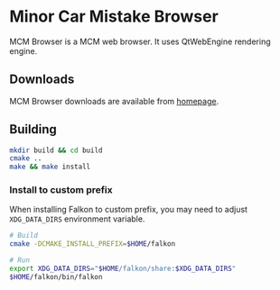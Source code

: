 # Minor Car Mistake Browser

MCM Browser is a MCM web browser. It uses QtWebEngine rendering engine.

## Downloads

MCM Browser downloads are available from [homepage](minorcarmistake.com/MCMBrowser/downloads).

## Building

```sh
mkdir build && cd build
cmake ..
make && make install
```

### Install to custom prefix

When installing Falkon to custom prefix, you may need to adjust `XDG_DATA_DIRS` environment variable.

```sh
# Build
cmake -DCMAKE_INSTALL_PREFIX=$HOME/falkon

# Run
export XDG_DATA_DIRS="$HOME/falkon/share:$XDG_DATA_DIRS"
$HOME/falkon/bin/falkon
```
